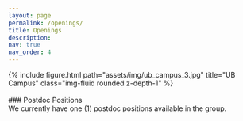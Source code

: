 ```yaml
---
layout: page
permalink: /openings/
title: Openings
description: 
nav: true
nav_order: 4
---
```

<div class="row">
    <div class="col-sm mt-3 mt-md-0">
        {% include figure.html path="assets/img/ub_campus_3.jpg" title="UB Campus" class="img-fluid rounded z-depth-1" %}
    </div>
</div>
<br>
### Postdoc Positions <br>
We currently have one (1) postdoc positions available in the group. 
